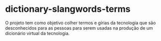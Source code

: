# dictionary-slangwords-terms
O projeto tem como objetivo colher termos e gírias da tecnologia que são desconhecidos para as pessoas para serem usadas na produção de um dicionário virtual da tecnologia.
